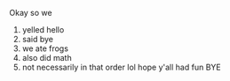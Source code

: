Okay so we
1. yelled hello
2. said bye
3. we ate frogs
4. also did math
5. not necessarily in that order
lol hope y'all had fun BYE